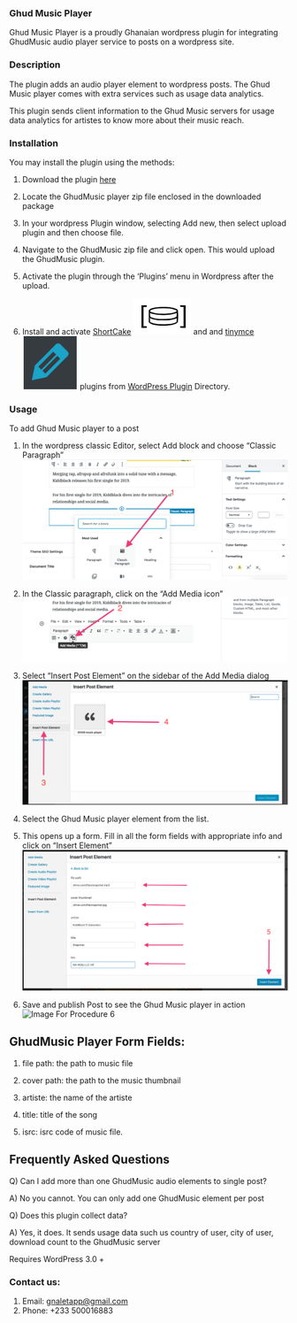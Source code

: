 ### Ghud Music Player
    
Ghud Music Player is a proudly Ghanaian wordpress plugin for integrating GhudMusic audio player service to posts on a wordpress site.

### Description 

The plugin adds an audio player element to wordpress posts. The Ghud Music player comes with extra services such as usage data analytics.

This plugin sends client information to the Ghud Music servers for usage data analytics for artistes to know more about their music reach. 



### Installation

You may install the plugin using the methods:
1. Download the plugin [here](https://github.com/Acquimini/ghudmusic_player)

2. Locate the GhudMusic player zip file enclosed in the downloaded package

3.	In your wordpress Plugin window, selecting Add new, then select upload plugin and then choose file.

4.	Navigate to the GhudMusic zip file and click open. This would upload the GhudMusic plugin.

5.	Activate the plugin through the ‘Plugins’ menu in Wordpress after the upload.

6. Install and activate [ShortCake](https://wordpress.org/plugins/shortcode-ui/) ![shortcakeicon](https://github.com/aquimiini/imageBucket/blob/master/bucket/shortcake.png) and  and [tinymce](https://wordpress.org/plugins/tinymce-advanced/) ![tinymce logo](https://github.com/aquimiini/imageBucket/blob/master/bucket/tinymce.png)  plugins from [WordPress Plugin](https://wordpress.org/plugins/) Directory.

### Usage
To add Ghud Music player to a post

1.	In the wordpress classic Editor, select Add block and choose “Classic Paragraph”    
 ![Image For Procedure 1](https://github.com/aquimiini/imageBucket/blob/master/bucket/1.png)
 
2. In the Classic paragraph, click on the “Add Media icon”
![Image For Procedure 2](https://github.com/aquimiini/imageBucket/blob/master/bucket/2.png)

3. Select “Insert Post Element” on the sidebar of the Add Media dialog
 ![Image For Procedure 3](https://github.com/aquimiini/imageBucket/blob/master/bucket/3.png)
 
4. Select the Ghud Music player element from the list.

5. This opens up a form. Fill in all the form fields with appropriate info and click on “Insert Element”
  ![Image For Procedure 4 & 5](https://github.com/aquimiini/imageBucket/blob/master/bucket/4.png)
  
6. Save and publish Post to see the Ghud Music player in action
  ![Image For Procedure 6](https://github.com/aquimiini/imageBucket/blob/master/bucket/5.png)

    
## GhudMusic Player Form Fields:
1. file path: the path to music file
2. cover path: the path to the music thumbnail

3. artiste: the name of the artiste

4. title: title of the song

5. isrc: isrc code of music file. 



## Frequently Asked Questions
Q) Can I add more than one GhudMusic audio elements to single post?

A) No you cannot. You can only add one GhudMusic element per post

Q) Does this plugin collect data?

A) Yes, it does. It sends usage data such us country of user, city of user, download count to the GhudMusic server

Requires WordPress 3.0 +

### Contact us:
1. Email: gnaletapp@gmail.com
2. Phone: +233 500016883




